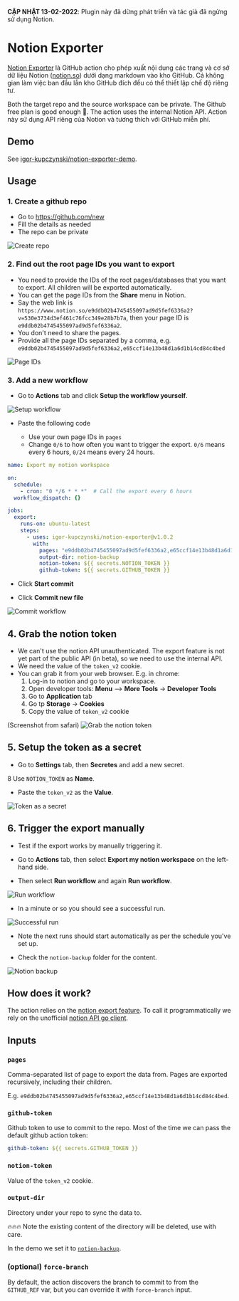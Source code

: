**CẬP NHẬT 13-02-2022**: Plugin này đã dừng phát triển và tác giả đã ngừng sử dụng Notion.


# Notion Exporter

[Notion Exporter](https://github.com/marketplace/actions/notion-exporter) là GitHub action cho phép xuất nội dung các trang và cơ sở dữ liệu Notion ([notion.so](https://notion.so)) dưới dạng markdown vào kho GitHub. Cả không gian làm việc ban đầu lẫn kho GitHub đích đều có thể thiết lập chế độ riêng tư.

Both the target repo and the source workspace can be private. The Github free plan is good enough 🙏. The action uses the internal Notion API.
Action này sử dụng API riêng của Notion và tương thích với GitHub miễn phí.


## Demo

See [igor-kupczynski/notion-exporter-demo](https://github.com/igor-kupczynski/notion-exporter-demo).

## Usage

### 1. Create a github repo

- Go to https://github.com/new
- Fill the details as needed
- The repo can be private

![Create repo](imgs/1-create-repo.png)
      
### 2. Find out the root page IDs you want to export

* You need to provide the IDs of the root pages/databases that you want to export. All children will be exported automatically.
* You can get the page IDs from the **Share** menu in Notion.
* Say the web link is `https://www.notion.so/e9ddb02b4745455097ad9d5fef6336a2?v=530e3734d3ef461c76fcc349e28b7b7a`, then your page ID is `e9ddb02b4745455097ad9d5fef6336a2`.
* You don't need to share the pages.
* Provide all the page IDs separated by a comma, e.g. `e9ddb02b4745455097ad9d5fef6336a2,e65ccf14e13b48d1a6d1b14cd84c4bed`

![Page IDs](imgs/2-page-IDs.png)

### 3. Add a new workflow

* Go to **Actions** tab and click **Setup the workflow yourself**.

![Setup workflow](imgs/3-setup-workflow.png)
  
* Paste the following code 
  
    * Use your own page IDs in `pages`
    * Change `0/6` to how often you want to trigger the export. `0/6` means every 6 hours, `0/24` means every 24 hours.
```yaml
name: Export my notion workspace

on:
  schedule:
    - cron: "0 */6 * * *"  # Call the export every 6 hours
  workflow_dispatch: {}

jobs:
  export:
    runs-on: ubuntu-latest
    steps:
      - uses: igor-kupczynski/notion-exporter@v1.0.2
        with:
          pages: "e9ddb02b4745455097ad9d5fef6336a2,e65ccf14e13b48d1a6d1b14cd84c4bed"  # Pages IDs identified in (step 2)  
          output-dir: notion-backup
          notion-token: ${{ secrets.NOTION_TOKEN }}
          github-token: ${{ secrets.GITHUB_TOKEN }}
```
    


* Click **Start commit**

* Click **Commit new file**

![Commit workflow](imgs/3-commit-workflow.png)

## 4. Grab the notion token

* We can't use the notion API unauthenticated. The export feature is not yet part of the public API (in beta), so we need to use the internal API.
* We need the value of the `token_v2` cookie.
* You can grab it from your web browser. E.g. in chrome:
    1. Log-in to notion and go to your workspace.
    2. Open developer tools: **Menu** --> **More Tools** -> **Developer Tools**
    3. Go to **Application** tab
    4. Go tp **Storage** -> **Cookies**
    5. Copy the value of `token_v2` cookie

(Screenshot from safari)
![Grab the notion token](imgs/4-grab-notion-token.png)


## 5. Setup the token as a secret

* Go to **Settings** tab, then **Secretes** and add a new secret.

8 Use `NOTION_TOKEN` as **Name**.

* Paste the `token_v2` as the **Value**.

![Token as a secret](imgs/5-token-as-a-secret.png)


## 6. Trigger the export manually

* Test if the export works by manually triggering it.

* Go to **Actions** tab, then select **Export my notion workspace** on the left-hand side.

* Then select **Run workflow** and again **Run workflow**.

![Run workflow](imgs/6-run-workflow.png)

* In a minute or so you should see a successful run.

![Successful run](imgs/6-successful-run.png)

* Note the next runs should start automatically as per the schedule you've set up.

* Check the `notion-backup` folder for the content.

![Notion backup](imgs/6-notion-backup.png)


## How does it work?

The action relies on the [notion export feature](https://www.notion.so/Export-a-page-as-Markdown-69b6031dd9454022abed8e23a86b0e1e). To call it programmatically we rely on the unofficial [notion API go client](https://www.notion.so/Export-a-page-as-Markdown-69b6031dd9454022abed8e23a86b0e1e).

## Inputs

### `pages`

Comma-separated list of page to export the data from. Pages are exported recursively, including their children.

E.g. `e9ddb02b4745455097ad9d5fef6336a2,e65ccf14e13b48d1a6d1b14cd84c4bed`.

### `github-token`

Github token to use to commit to the repo. Most of the time we can pass the default github action token:
```yaml
github-token: ${{ secrets.GITHUB_TOKEN }}
```
  
### `notion-token`

Value of the `token_v2` cookie.

### `output-dir`

Directory under your repo to sync the data to.

🔥🔥🔥 Note the existing content of the directory will be deleted, use with care.

In the demo we set it to [`notion-backup`](https://github.com/igor-kupczynski/notion-exporter-demo/tree/main/notion-backup).

### (optional) `force-branch`

By default, the action discovers the branch to commit to from the `GITHUB_REF` var, but you can override it with `force-branch` input.
